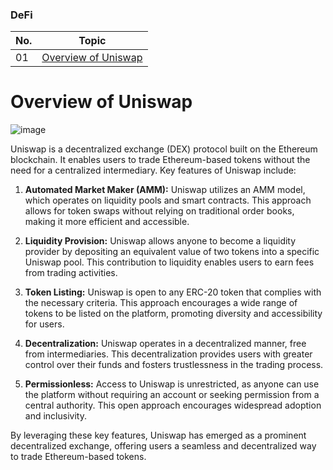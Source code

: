 ### DeFi 

| No. | Topic                                                                                   |
| --- | -------------------------------------------------------------------------------------------- |
| 01  | [Overview of Uniswap](#overview-of0uniswap)                     |

# Overview of Uniswap

![image](https://github.com/rohitverse/SolidityASB/assets/67726628/0ee3a4c7-9014-460e-9cf1-c58cff0619c7)

Uniswap is a decentralized exchange (DEX) protocol built on the Ethereum blockchain. It enables users to trade Ethereum-based tokens without the need for a centralized intermediary. Key features of Uniswap include:

1. **Automated Market Maker (AMM):** Uniswap utilizes an AMM model, which operates on liquidity pools and smart contracts. This approach allows for token swaps without relying on traditional order books, making it more efficient and accessible.

2. **Liquidity Provision:** Uniswap allows anyone to become a liquidity provider by depositing an equivalent value of two tokens into a specific Uniswap pool. This contribution to liquidity enables users to earn fees from trading activities.

3. **Token Listing:** Uniswap is open to any ERC-20 token that complies with the necessary criteria. This approach encourages a wide range of tokens to be listed on the platform, promoting diversity and accessibility for users.

4. **Decentralization:** Uniswap operates in a decentralized manner, free from intermediaries. This decentralization provides users with greater control over their funds and fosters trustlessness in the trading process.

5. **Permissionless:** Access to Uniswap is unrestricted, as anyone can use the platform without requiring an account or seeking permission from a central authority. This open approach encourages widespread adoption and inclusivity.

By leveraging these key features, Uniswap has emerged as a prominent decentralized exchange, offering users a seamless and decentralized way to trade Ethereum-based tokens.
